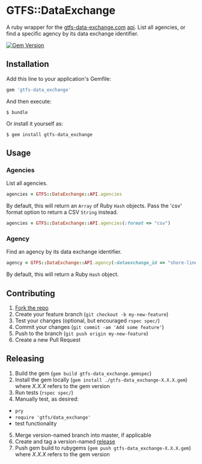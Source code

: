 # GTFS::DataExchange

A ruby wrapper for the [gtfs-data-exchange.com](http://www.gtfs-data-exchange.com) [api](http://www.gtfs-data-exchange.com/api). List all agencies, or find a specific agency by its data exchange identifier.

[![Gem Version](https://badge.fury.io/rb/gtfs-data_exchange.svg)](http://badge.fury.io/rb/gtfs-data_exchange)

## Installation

Add this line to your application's Gemfile:

```ruby
gem 'gtfs-data_exchange'
```

And then execute:

    $ bundle

Or install it yourself as:

    $ gem install gtfs-data_exchange

## Usage

### Agencies

List all agencies.

```` rb
agencies = GTFS::DataExchange::API.agencies
````

By default, this will return an `Array` of Ruby `Hash` objects. Pass the 'csv' format option to return a CSV `String` instead.

```` rb
agencies = GTFS::DataExchange::API.agencies(:format => "csv")
````

### Agency

Find an agency by its data exchange identifier.

```` rb
agency = GTFS::DataExchange::API.agency(:dataexchange_id => "shore-line-east")
````

By default, this will return a Ruby `Hash` object.

## Contributing

1. [Fork the repo](https://github.com/data-creative/gtfs-data_exchange/fork)
2. Create your feature branch (`git checkout -b my-new-feature`)
3. Test your changes (optional, but encouraged `rspec spec/`)
4. Commit your changes (`git commit -am 'Add some feature'`)
5. Push to the branch (`git push origin my-new-feature`)
6. Create a new Pull Request

## Releasing

1. Build the gem (`gem build gtfs-data_exchange.gemspec`)
2. Install the gem locally (`gem install ./gtfs-data_exchange-X.X.X.gem`) where *X.X.X* refers to the gem version
3. Run tests (`rspec spec/`) 
4. Manually test, as desired:
  + `pry`
  + `require 'gtfs/data_exchange'`
  + test functionality
5. Merge version-named branch into master, if applicable
6. Create and tag a version-named [release](https://github.com/data-creative/gtfs-data-exchange-api-ruby/releases/new)
7. Push gem build to rubygems (`gem push gtfs-data_exchange-X.X.X.gem`) where *X.X.X* refers to the gem version


